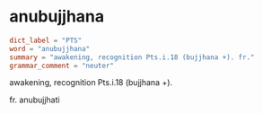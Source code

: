 # anubujjhana

``` toml
dict_label = "PTS"
word = "anubujjhana"
summary = "awakening, recognition Pts.i.18 (bujjhana +). fr."
grammar_comment = "neuter"
```

awakening, recognition Pts.i.18 (bujjhana \+).

fr. anubujjhati

